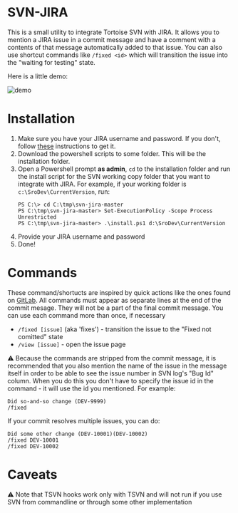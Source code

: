 # SVN-JIRA

This is a small utility to integrate Tortoise SVN with JIRA. It allows you to mention a JIRA issue in a commit message and have a comment with a contents of that message automatically added to that issue. You can also use shortcut commands like `/fixed <id>` which will transition the issue into the "waiting for testing" state.

Here is a little demo:

![demo](https://dha4w82d62smt.cloudfront.net/items/1c2l0f2u2G221t1N1B3l/Screen%20Recording%202018-01-16%20at%2006.15.38%20PM.gif)

# Installation

1. Make sure you have your JIRA username and password. If you don't, follow [these](https://seatgeekenterprise.atlassian.net/wiki/spaces/~dshlonsky/pages/41615836/How+to+get+JIRA+username+and+password) instructions to get it.
1. Download the powershell scripts to some folder. This will be the installation folder.
1. Open a Powershell prompt **as admin**, `cd` to the installation folder and run the install script for the SVN working copy folder that you want to integrate with JIRA. For example, if your working folder is `c:\SroDev\CurrentVersion`, run:
    ```
    PS C:\> cd C:\tmp\svn-jira-master
    PS C:\tmp\svn-jira-master> Set-ExecutionPolicy -Scope Process Unrestricted
    PS C:\tmp\svn-jira-master> .\install.ps1 d:\SroDev\CurrentVersion
    ```
1. Provide your JIRA username and password
1. Done!

# Commands
These command/shortucts are inspired by quick actions like the ones found on [GitLab](https://docs.gitlab.com/ee/user/project/quick_actions.html).
All commands must appear as separate lines at the end of the commit mesage. They will not be a part of the final commit message. You can use each command more than once, if necessary

* `/fixed [issue]` (aka 'fixes') - transition the issue to the "Fixed not comitted" state
* `/view [issue]` - open the issue page

:warning: Because the commands are stripped from the commit message, it is recommended that you also mention the name of the issue in the message itself in order to be able to see the issue number in SVN log's "Bug Id" column. When you do this you don't have to specify the issue id in the command - it will use the id you mentioned.
For example:
```
Did so-and-so change (DEV-9999)
/fixed
```

If your commit resolves multiple issues, you can do:
```
Did some other change (DEV-10001)(DEV-10002)
/fixed DEV-10001
/fixed DEV-10002
```
# Caveats
:warning: Note that TSVN hooks work only with TSVN and will not run if you use SVN from commandline or through some other implementation
